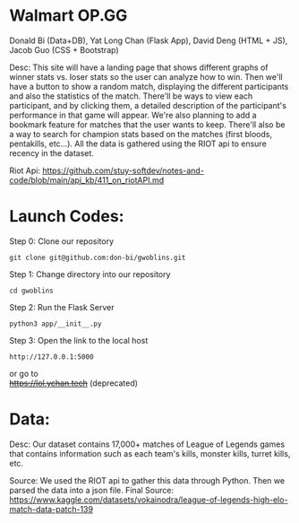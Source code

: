# Walmart OP.GG
Donald Bi (Data+DB), Yat Long Chan (Flask App), David Deng (HTML + JS), Jacob Guo (CSS + Bootstrap)

Desc: This site will have a landing page that shows different graphs of winner stats vs. loser stats so the user can analyze how to win. Then we'll have a button to show a random match, displaying the different participants and also the statistics of the match. There'll be ways to view each participant, and by clicking them, a detailed description of the participant's performance in that game will appear. We're also planning to add a bookmark feature for matches that the user wants to keep. There'll also be a way to search for champion stats based on the matches (first bloods, pentakills, etc...). All the data is gathered using the RIOT api to ensure recency in the dataset.

Riot Api: https://github.com/stuy-softdev/notes-and-code/blob/main/api_kb/411_on_riotAPI.md

# Launch Codes:

Step 0: Clone our repository 

    git clone git@github.com:don-bi/gwoblins.git

Step 1: Change directory into our repository

    cd gwoblins

Step 2: Run the Flask Server

    python3 app/__init__.py

Step 3: Open the link to the local host

    http://127.0.0.1:5000
or go to\
~~https://lol.ychan.tech~~ (deprecated)

# Data:

Desc: Our dataset contains 17,000+ matches of League of Legends games that contains information such as each team's kills, monster kills, turret kills, etc.

Source: We used the RIOT api to gather this data through Python. Then we parsed the data into a json file.
Final Source: https://www.kaggle.com/datasets/vokainodra/league-of-legends-high-elo-match-data-patch-139
